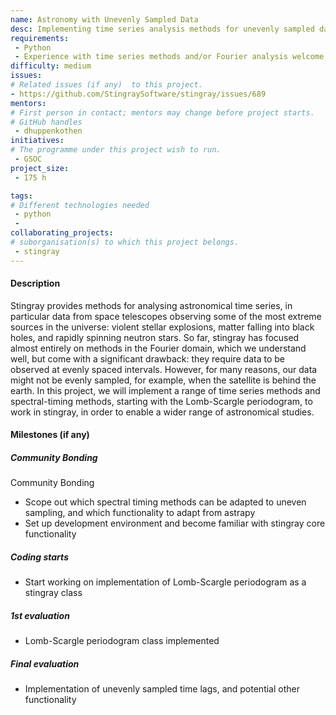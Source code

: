 ```yaml
---
name: Astronomy with Unevenly Sampled Data
desc: Implementing time series analysis methods for unevenly sampled data for X-ray astronomy data 
requirements:
 - Python 
 - Experience with time series methods and/or Fourier analysis welcome
difficulty: medium
issues:
# Related issues (if any)  to this project.
- https://github.com/StingraySoftware/stingray/issues/689
mentors:
# First person in contact; mentors may change before project starts.
# GitHub handles
 - dhuppenkothen
initiatives:
# The programme under this project wish to run.
 - GSOC
project_size:
 - 175 h

tags:
# Different technologies needed
 - python
 - 
collaborating_projects:
# suborganisation(s) to which this project belongs.
 - stingray
---
```


#### Description

Stingray provides methods for analysing astronomical time series, in particular data from space telescopes observing some of the most extreme sources in the universe: violent stellar explosions, matter falling into black holes, and rapidly spinning neutron stars. So far, stingray has focused almost entirely on methods in the Fourier domain, which we understand well, but come with a significant drawback: they require data to be observed at evenly spaced intervals. However, for many reasons, our data might not be evenly sampled, for example, when the satellite is behind the earth. In this project, we will implement a range of time series methods and spectral-timing methods, starting with the Lomb-Scargle periodogram, to work in stingray, in order to enable a wider range of astronomical studies.

#### Milestones (if any)

##### Community Bonding
Community Bonding
* Scope out which spectral timing methods can be adapted to uneven sampling, and which functionality to adapt from astrapy 
* Set up development environment and become familiar with stingray core functionality

##### Coding starts

* Start working on implementation of Lomb-Scargle periodogram as a stingray class

##### 1st evaluation

* Lomb-Scargle periodogram class implemented

##### Final evaluation

* Implementation of unevenly sampled time lags, and potential other functionality
